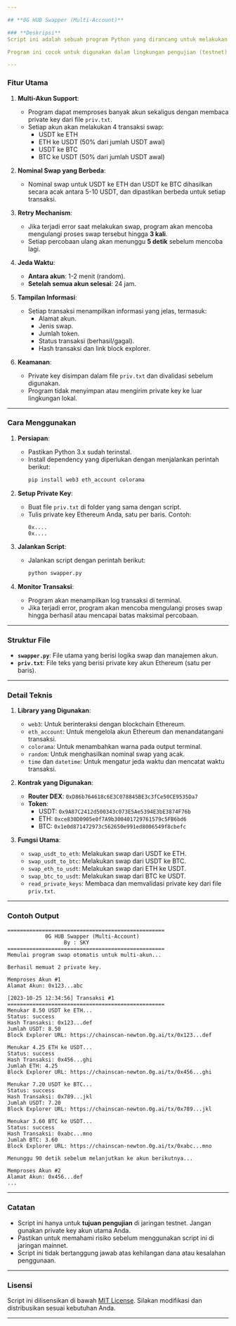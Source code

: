 ```yaml
---

## **0G HUB Swapper (Multi-Account)**

### **Deskripsi**
Script ini adalah sebuah program Python yang dirancang untuk melakukan **swap token otomatis** pada jaringan blockchain **0G-Newton-Testnet**. Program ini mendukung multi-akun, di mana setiap akun akan melakukan serangkaian transaksi swap antara **USDT**, **ETH**, dan **BTC**. Script ini menggunakan library `web3.py` untuk berinteraksi dengan blockchain dan `eth_account` untuk mengelola akun Ethereum.

Program ini cocok untuk digunakan dalam lingkungan pengujian (testnet) dan dapat diadaptasi untuk kebutuhan lainnya seperti arbitrase atau manajemen portofolio otomatis.

---
```


### **Fitur Utama**
1. **Multi-Akun Support**:
   - Program dapat memproses banyak akun sekaligus dengan membaca private key dari file `priv.txt`.
   - Setiap akun akan melakukan 4 transaksi swap:
     - USDT ke ETH
     - ETH ke USDT (50% dari jumlah USDT awal)
     - USDT ke BTC
     - BTC ke USDT (50% dari jumlah USDT awal)

2. **Nominal Swap yang Berbeda**:
   - Nominal swap untuk USDT ke ETH dan USDT ke BTC dihasilkan secara acak antara 5-10 USDT, dan dipastikan berbeda untuk setiap transaksi.

3. **Retry Mechanism**:
   - Jika terjadi error saat melakukan swap, program akan mencoba mengulangi proses swap tersebut hingga **3 kali**.
   - Setiap percobaan ulang akan menunggu **5 detik** sebelum mencoba lagi.

4. **Jeda Waktu**:
   - **Antara akun**: 1-2 menit (random).
   - **Setelah semua akun selesai**: 24 jam.

5. **Tampilan Informasi**:
   - Setiap transaksi menampilkan informasi yang jelas, termasuk:
     - Alamat akun.
     - Jenis swap.
     - Jumlah token.
     - Status transaksi (berhasil/gagal).
     - Hash transaksi dan link block explorer.

6. **Keamanan**:
   - Private key disimpan dalam file `priv.txt` dan divalidasi sebelum digunakan.
   - Program tidak menyimpan atau mengirim private key ke luar lingkungan lokal.

---

### **Cara Menggunakan**
1. **Persiapan**:
   - Pastikan Python 3.x sudah terinstal.
   - Install dependency yang diperlukan dengan menjalankan perintah berikut:
     ```bash
     pip install web3 eth_account colorama
     ```

2. **Setup Private Key**:
   - Buat file `priv.txt` di folder yang sama dengan script.
   - Tulis private key Ethereum Anda, satu per baris. Contoh:
     ```
     0x....
     0x....
     ```

3. **Jalankan Script**:
   - Jalankan script dengan perintah berikut:
     ```bash
     python swapper.py
     ```

4. **Monitor Transaksi**:
   - Program akan menampilkan log transaksi di terminal.
   - Jika terjadi error, program akan mencoba mengulangi proses swap hingga berhasil atau mencapai batas maksimal percobaan.

---

### **Struktur File**
- **`swapper.py`**: File utama yang berisi logika swap dan manajemen akun.
- **`priv.txt`**: File teks yang berisi private key akun Ethereum (satu per baris).

---

### **Detail Teknis**
1. **Library yang Digunakan**:
   - `web3`: Untuk berinteraksi dengan blockchain Ethereum.
   - `eth_account`: Untuk mengelola akun Ethereum dan menandatangani transaksi.
   - `colorama`: Untuk menambahkan warna pada output terminal.
   - `random`: Untuk menghasilkan nominal swap yang acak.
   - `time` dan `datetime`: Untuk mengatur jeda waktu dan mencatat waktu transaksi.

2. **Kontrak yang Digunakan**:
   - **Router DEX**: `0xD86b764618c6E3C078845BE3c3fCe50CE9535Da7`
   - **Token**:
     - USDT: `0x9A87C2412d500343c073E5Ae5394E3bE3874F76b`
     - ETH: `0xce830D0905e0f7A9b300401729761579c5FB6bd6`
     - BTC: `0x1e0d871472973c562650e991ed8006549f8cbefc`

3. **Fungsi Utama**:
   - `swap_usdt_to_eth`: Melakukan swap dari USDT ke ETH.
   - `swap_usdt_to_btc`: Melakukan swap dari USDT ke BTC.
   - `swap_eth_to_usdt`: Melakukan swap dari ETH ke USDT.
   - `swap_btc_to_usdt`: Melakukan swap dari BTC ke USDT.
   - `read_private_keys`: Membaca dan memvalidasi private key dari file `priv.txt`.

---

### **Contoh Output**
```
==================================================
            0G HUB Swapper (Multi-Account)
                  By : SKY
==================================================
Memulai program swap otomatis untuk multi-akun...

Berhasil memuat 2 private key.

Memproses Akun #1
Alamat Akun: 0x123...abc

[2023-10-25 12:34:56] Transaksi #1
==================================================
Menukar 8.50 USDT ke ETH...
Status: success
Hash Transaksi: 0x123...def
Jumlah USDT: 8.50
Block Explorer URL: https://chainscan-newton.0g.ai/tx/0x123...def

Menukar 4.25 ETH ke USDT...
Status: success
Hash Transaksi: 0x456...ghi
Jumlah ETH: 4.25
Block Explorer URL: https://chainscan-newton.0g.ai/tx/0x456...ghi

Menukar 7.20 USDT ke BTC...
Status: success
Hash Transaksi: 0x789...jkl
Jumlah USDT: 7.20
Block Explorer URL: https://chainscan-newton.0g.ai/tx/0x789...jkl

Menukar 3.60 BTC ke USDT...
Status: success
Hash Transaksi: 0xabc...mno
Jumlah BTC: 3.60
Block Explorer URL: https://chainscan-newton.0g.ai/tx/0xabc...mno

Menunggu 90 detik sebelum melanjutkan ke akun berikutnya...

Memproses Akun #2
Alamat Akun: 0x456...def
...
```

---

### **Catatan**
- Script ini hanya untuk **tujuan pengujian** di jaringan testnet. Jangan gunakan private key akun utama Anda.
- Pastikan untuk memahami risiko sebelum menggunakan script ini di jaringan mainnet.
- Script ini tidak bertanggung jawab atas kehilangan dana atau kesalahan penggunaan.

---

### **Lisensi**
Script ini dilisensikan di bawah [MIT License](https://opensource.org/licenses/MIT). Silakan modifikasi dan distribusikan sesuai kebutuhan Anda.

---
